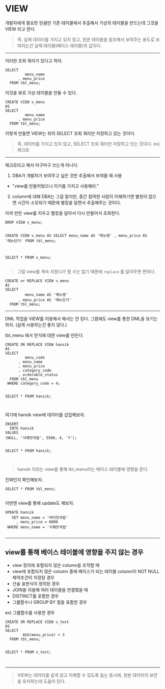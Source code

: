 <h1 id="view">VIEW</h1>
<p>개발자에게 필요한 만큼만 기존 테이블에서 추출해서 가상의 테이블을 만드는데 그것을 VIEW 라고 한다.</p>
<blockquote>
<p>즉, 실제 데이터를 가지고 있지 않고, 원본 테이블을 참조해서 보여주는 용도로 보여지는건 실제 테이블(베이스 테이블)의 값이다.</p>
</blockquote>
<hr />
<p>이러한 조회 쿼리가 있다고 하자.</p>
<pre><code class="language-sql">SELECT
         menu_name
      , menu_price
  FROM tbl_menu;</code></pre>
<p>이것을 뷰로 가상 테이블을 만들 수 있다.</p>
<pre><code class="language-sql">CREATE VIEW v_menu
AS
SELECT
         menu_name
      , menu_price
  FROM tbl_menu;</code></pre>
<p>이렇게 만들면 VIEW는 위의 SELECT 조회 쿼리만 저장하고 있는 것이다.</p>
<blockquote>
<p>즉, 데이터를 가지고 있지 않고, SELECT 조회 쿼리만 저장하고 잇는 것이다.
ex) 매크로</p>
</blockquote>
<hr />
<p>매크로라고 해서 마구마구 쓰는게 아니다.</p>
<ol>
<li>DBA가 개발자가 보여주고 싶은 것만 추출해서 보여줄 때 사용</li>
</ol>
<ul>
<li>&quot;view를 만들어뒀으니 이거를 가지고 사용해라.&quot;</li>
</ul>
<ol start="2">
<li>column에 대해 DBA는 그걸 알지만, 중간 참여한 사람이 이해하기엔 별칭이 없으면 시간이 소모되기 때문에 별칭을 달면서 추출해주는 것이다.</li>
</ol>
<p>아까 만든 view를 지우고 별칭을 달아서 다시 만들어서 조회한다.</p>
<pre><code>DROP VIEW v_menu;

CREATE VIEW v_menu
AS
SELECT
         menu_name AS '메뉴명'
      , menu_price AS '메뉴단가'
  FROM tbl_menu;

SELECT * FROM v_menu;</code></pre><blockquote>
<p>그럼 view를 계속 지웠다가 할 수는 없기 때문에 <code>replace</code> 를 달아주면 편하다.</p>
</blockquote>
<pre><code class="language-sql">CREATE or REPLACE VIEW v_menu
AS
SELECT
         menu_name AS '메뉴명'
      , menu_price AS '메뉴단가'
  FROM tbl_menu;</code></pre>
<hr />
<p>DML 작업을 VIEW를 이용해서 해서는 안 된다.
그럼에도 view를 통한 DML을 보기는 하자. (실제 사용하는건 좋지 않다.)</p>
<p>tbl_menu 에서 한식에 대한 view를 만든다.</p>
<pre><code class="language-sql">CREATE OR REPLACE VIEW hansik
AS
SELECT
         menu_code
      , menu_name
      , menu_price
      , category_code
      , orderable_status
  FROM tbl_menu
 WHERE category_code = 4;

SELECT * FROM hansik;</code></pre>
<p><img alt="" src="https://velog.velcdn.com/images/jojehuni_9759/post/1df035d7-4f5a-42a5-a9cd-75e6da3b2296/image.png" /></p>
<p>여기에 hansik view에 데이터를 삽입해보자.</p>
<pre><code class="language-sql">INSERT
  INTO hansik
VALUES
(NULL, '식혜맛국밥', 5500, 4, 'Y');

SELECT * FROM hansik;</code></pre>
<p><img alt="" src="https://velog.velcdn.com/images/jojehuni_9759/post/ac1aad95-f87c-4e3f-8bba-04c037a96977/image.png" /></p>
<blockquote>
<p>hansik 이라는 view를 통해 tbl_menu라는 베이스 테이블에 영향을 준다.</p>
</blockquote>
<p>진짜인지 확인해보자.</p>
<pre><code class="language-sql">SELECT * FROM tbl_menu;</code></pre>
<p><img alt="" src="https://velog.velcdn.com/images/jojehuni_9759/post/b63f1dc2-3dcc-47a2-9b2e-670a8783e45d/image.png" /></p>
<p>이번엔 view를 통해 update도 해보자.</p>
<pre><code class="language-sql">UPDATE hansik
   SET menu_name = '버터맛국밥'
     , menu_price = 6000
 WHERE menu_name = '식혜맛국밥'</code></pre>
<p><img alt="" src="https://velog.velcdn.com/images/jojehuni_9759/post/0f453684-9efe-489d-9125-fb529eaca219/image.png" /></p>
<hr />
<h2 id="view를-통해-베이스-테이블에-영향을-주지-않는-경우">view를 통해 베이스 테이블에 영향을 주지 않는 경우</h2>
<ul>
<li>view 정의에 포함되지 않은 column을 조작할 때</li>
<li>view에 포함되지 않은 column 중에 베이스가 되는 테이블 column이 NOT NULL 제약조건이 지정된 경우</li>
<li>산술 표현식이 정의된 경우</li>
<li>JOIN을 이용해 여러 테이블을 연결했을 때</li>
<li>DISTINCT를 포함한 경우</li>
<li>그룹함수나 GROUP BY 절을 포함한 경우</li>
</ul>
<p>ex) 그룹함수를 사용한 경우</p>
<pre><code class="language-sql">CREATE OR REPLACE VIEW v_test
AS
SELECT
        AVG(menu_price) + 3
  FROM tbl_menu;

SELECT * FROM v_test;</code></pre>
<p><img alt="" src="https://velog.velcdn.com/images/jojehuni_9759/post/92506d5c-9890-4755-afbd-fef51b1f77e6/image.png" /></p>
<hr />
<blockquote>
<p>VIEW는 데이터를 쉽게 읽고 이해할 수 있도록 돕는 동시에, 원본 데이터의 보안을 유지하는데 도움이 된다.</p>
</blockquote>